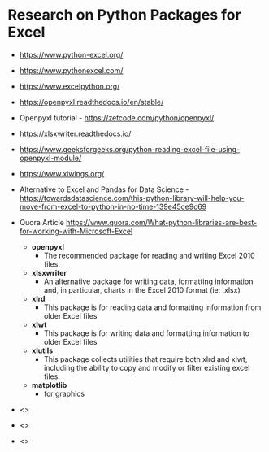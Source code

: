 # Research on Python Packages for Excel

- <https://www.python-excel.org/>


- <https://www.pythonexcel.com/>


- <https://www.excelpython.org/>


- <https://openpyxl.readthedocs.io/en/stable/>
- Openpyxl tutorial - <https://zetcode.com/python/openpyxl/>


- <https://xlsxwriter.readthedocs.io/>


- <https://www.geeksforgeeks.org/python-reading-excel-file-using-openpyxl-module/>


- <https://www.xlwings.org/>


- Alternative to Excel and Pandas for Data Science - <https://towardsdatascience.com/this-python-library-will-help-you-move-from-excel-to-python-in-no-time-139e45ce9c69>


- Quora Article <https://www.quora.com/What-python-libraries-are-best-for-working-with-Microsoft-Excel>
  - **openpyxl** 
    - The recommended package for reading and writing Excel 2010 files.
  - **xlsxwriter** 
    - An alternative package for writing data, formatting information and, in particular, charts in the Excel 2010 format (ie: .xlsx)
  - **xlrd** 
    - This package is for reading data and formatting information from older Excel files 
  - **xlwt** 
    - This package is for writing data and formatting information to older Excel files 
  - **xlutils** 
    - This package collects utilities that require both xlrd and xlwt, including the ability to copy and modify or filter existing excel files. 
  - **matplotlib** 
    - for graphics

- <>


- <>


- <>


